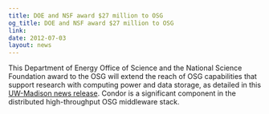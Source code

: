 ```yaml
---
title: DOE and NSF award $27 million to OSG
og_title: DOE and NSF award $27 million to OSG
link: 
date: 2012-07-03
layout: news
---
```


This Department of Energy Office of Science and the National Science Foundation award to the OSG will extend the reach of OSG capabilities that support research with computing power and data storage, as detailed in this <a href="http://www.news.wisc.edu/releases/17411" data-proofer-ignore>UW-Madison news release</a>. Condor is a significant component in the distributed high-throughput OSG middleware stack. 
